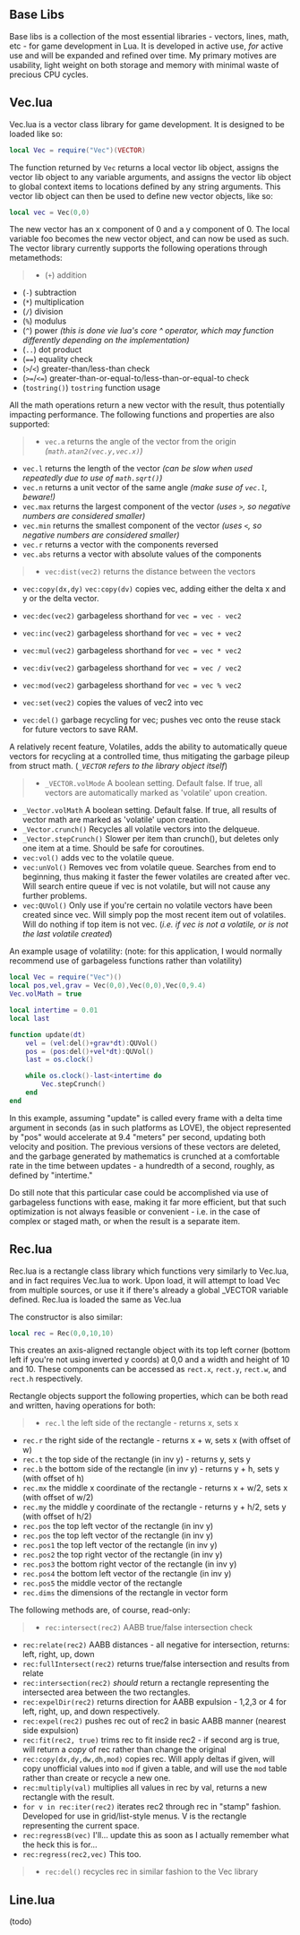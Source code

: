 Base Libs
---

Base libs is a collection of the most essential libraries - vectors, lines, math, etc - for game development in Lua.
It is developed in active use, *for* active use and will be expanded and refined over time. My primary motives are usability, light weight on both storage and memory with minimal waste of precious CPU cycles.

Vec.lua
---

Vec.lua is a vector class library for game development. It is designed to be loaded like so:

```lua
local Vec = require("Vec")(VECTOR)
```

The function returned by `Vec` returns a local vector lib object, assigns the vector lib object to any variable arguments, and assigns the vector lib object to global context items to locations defined by any string arguments. This vector lib object can then be used to define new vector objects, like so:

```lua
local vec = Vec(0,0)
```

The new vector has an x component of 0 and a y component of 0. The local variable foo becomes the new vector object, and can now be used as such.
The vector library currently supports the following operations through metamethods:

>* (`+`) addition
* (`-`) subtraction
* (`*`) multiplication
* (`/`) division
* (`%`) modulus
* (`^`) power *(this is done vie lua's core ^ operator, which may function differently depending on the implementation)*
* (`..`) dot product
* (`==`) equality check
* (`>`/`<`) greater-than/less-than check
* (`>=`/`<=`) greater-than-or-equal-to/less-than-or-equal-to check
* (`tostring()`) `tostring` function usage

All the math operations return a new vector with the result, thus potentially impacting performance.
The following functions and properties are also supported:

>* `vec.a` returns the angle of the vector from the origin *(`math.atan2(vec.y,vec.x)`)*
* `vec.l` returns the length of the vector *(can be slow when used repeatedly due to use of `math.sqrt()`)*
* `vec.n` returns a unit vector of the same angle *(make suse of `vec.l`, beware!)*
* `vec.max` returns the largest component of the vector *(uses `>`, so negative numbers are considered smaller)*
* `vec.min` returns the smallest component of the vector *(uses `<`, so negative numbers are considered smaller)*
* `vec.r` returns a vector with the components reversed
* `vec.abs` returns a vector with absolute values of the components

>* `vec:dist(vec2)` returns the distance between the vectors
* `vec:copy(dx,dy)` `vec:copy(dv)` copies vec, adding either the delta x and y or the delta vector.
* `vec:dec(vec2)` garbageless shorthand for `vec = vec - vec2`
* `vec:inc(vec2)` garbageless shorthand for `vec = vec + vec2`
* `vec:mul(vec2)` garbageless shorthand for `vec = vec * vec2`
* `vec:div(vec2)` garbageless shorthand for `vec = vec / vec2`
* `vec:mod(vec2)` garbageless shorthand for `vec = vec % vec2`
* `vec:set(vec2)` copies the values of vec2 into vec

* `vec:del()` garbage recycling for vec; pushes vec onto the reuse stack for future vectors to save RAM.

A relatively recent feature, Volatiles, adds the ability to automatically queue vectors for recycling at a controlled time, thus mitigating the garbage pileup from struct math.
(*`_VECTOR` refers to the library object itself*)

>* `_VECTOR.volMode` A boolean setting. Default false. If true, all vectors are automatically marked as 'volatile' upon creation.
* `_Vector.volMath` A boolean setting. Default false. If true, all results of vector math are marked as 'volatile' upon creation.
* `_Vector.crunch()` Recycles all volatile vectors into the delqueue.
* `_Vector.stepCrunch()` Slower per item than crunch(), but deletes only one item at a time. Should be safe for coroutines.
* `vec:vol()` adds vec to the volatile queue.
* `vec:unVol()` Removes vec from volatile queue. Searches from end to beginning, thus making it faster the fewer volatiles are created after vec. Will search entire queue if vec is not volatile, but will not cause any further problems.
* `vec:QUVol()` Only use if you're certain no volatile vectors have been created since vec. Will simply pop the most recent item out of volatiles. Will do nothing if top item is not vec. (*i.e. if vec is not a volatile, or is not the last volatile created*)

An example usage of volatility:
(note: for this application, I would normally recommend use of garbageless functions rather than volatility)

```lua
local Vec = require("Vec")()
local pos,vel,grav = Vec(0,0),Vec(0,0),Vec(0,9.4)
Vec.volMath = true

local intertime = 0.01
local last

function update(dt)
	vel = (vel:del()+grav*dt):QUVol()
	pos = (pos:del()+vel*dt):QUVol()
	last = os.clock()

	while os.clock()-last<intertime do
		Vec.stepCrunch()
	end
end
```

In this example, assuming "update" is called every frame with a delta time argument in seconds (as in such platforms as LOVE), the object represented by "pos" would accelerate at 9.4 "meters" per second, updating both velocity and position. The previous versions of these vectors are deleted, and the garbage generated by mathematics is crunched at a comfortable rate in the time between updates - a hundredth of a second, roughly, as defined by "intertime."

Do still note that this particular case could be accomplished via use of garbageless functions with ease, making it far more efficient, but that such optimization is not always feasible or convenient - i.e. in the case of complex or staged math, or when the result is a separate item.

Rec.lua
---

Rec.lua is a rectangle class library which functions very similarly to Vec.lua, and in fact requires Vec.lua to work. Upon load, it will attempt to load Vec from multiple sources, or use it if there's already a global \_VECTOR variable defined.
Rec.lua is loaded the same as Vec.lua

The constructor is also similar:

```lua
local rec = Rec(0,0,10,10)
```

This creates an axis-aligned rectangle object with its top left corner (bottom left if you're not using inverted y coords) at 0,0 and a width and height of 10 and 10.
These components can be accessed as `rect.x`, `rect.y`, `rect.w`, and `rect.h` respectively.

Rectangle objects support the following properties, which can be both read and written, having operations for both:

>* `rec.l` the left side of the rectangle - returns x, sets x
* `rec.r` the right side of the rectangle - returns x + w, sets x (with offset of w)
* `rec.t` the top side of the rectangle (in inv y) - returns y, sets y
* `rec.b` the bottom side of the rectangle (in inv y) - returns y + h, sets y (with offset of h)
* `rec.mx` the middle x coordinate of the rectangle - returns x + w/2, sets x (with offset of w/2)
* `rec.my` the middle y coordinate of the rectangle - returns y + h/2, sets y (with offset of h/2)
* `rec.pos` the top left vector of the rectangle (in inv y)
* `rec.pos` the top left vector of the rectangle (in inv y)
* `rec.pos1` the top left vector of the rectangle (in inv y)
* `rec.pos2` the top right vector of the rectangle (in inv y)
* `rec.pos3` the bottom right vector of the rectangle (in inv y)
* `rec.pos4` the bottom left vector of the rectangle (in inv y)
* `rec.pos5` the middle vector of the rectangle
* `rec.dims` the dimensions of the rectangle in vector form

The following methods are, of course, read-only:

>* `rec:intersect(rec2)` AABB true/false intersection check
* `rec:relate(rec2)` AABB distances - all negative for intersection, returns: left, right, up, down
* `rec:fullIntersect(rec2)` returns true/false intersection and results from relate
* `rec:intersection(rec2)` *should* return a rectangle representing the intersected area between the two rectangles.
* `rec:expelDir(rec2)` returns direction for AABB expulsion - 1,2,3 or 4 for left, right, up, and down respectively.
* `rec:expel(rec2)` pushes rec out of rec2 in basic AABB manner (nearest side expulsion)
* `rec:fit(rec2, true)` trims rec to fit inside rec2 - if second arg is true, will return a *copy* of rec rather than change the original
* `rec:copy(dx,dy,dw,dh,mod)` copies rec. Will apply deltas if given, will copy unofficial values into `mod` if given a table, and will use the `mod` table rather than create or recycle a new one.
* `rec:multiply(val)` multiplies all values in rec by val, returns a new rectangle with the result.
* `for v in rec:iter(rec2)` iterates rec2 through rec in "stamp" fashion. Developed for use in grid/list-style menus. V is the rectangle representing the current space.
* `rec:regressB(vec)` I'll... update this as soon as I actually remember what the heck this is for...
* `rec:regress(rec2,vec)` This too.

>* `rec:del()` recycles rec in similar fashion to the Vec library

Line.lua
---

(todo)